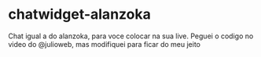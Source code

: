 # chatwidget-alanzoka
Chat igual a do alanzoka, para voce colocar na sua live.
Peguei o codigo no video do @julioweb, mas modifiquei para ficar do meu jeito
